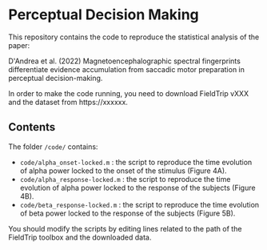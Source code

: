 # Perceptual Decision Making
This repository contains the code to reproduce the statistical analysis of the paper:


D'Andrea et al. (2022) Magnetoencephalographic spectral fingerprints differentiate evidence accumulation from saccadic motor preparation in perceptual decision-making.

In order to make the code running, you need to download FieldTrip vXXX and the dataset from https://xxxxxx.

## Contents
The folder ```/code/``` contains:
- ```code/alpha_onset-locked.m``` : the script to reproduce the time evolution of alpha power locked to the onset of the stimulus (Figure 4A).
- ```code/alpha_response-locked.m``` : the script to reproduce the time evolution of alpha power locked to the response of the subjects (Figure 4B).
- ```code/beta_response-locked.m``` : the script to reproduce the time evolution of beta power locked to the response of the subjects (Figure 5B).

You should modify the scripts by editing lines related to the path of the FieldTrip toolbox and the downloaded data.


